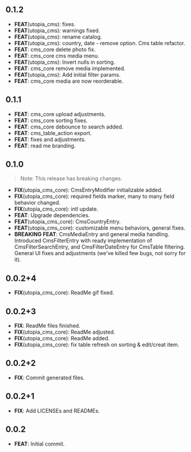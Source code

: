 ## 0.1.2

 - **FEAT**(utopia_cms): fixes.
 - **FEAT**(utopia_cms): warnings fixed.
 - **FEAT**(utopia_cms): rename catalog.
 - **FEAT**(utopia_cms): country, date - remove option. Cms table refactor.
 - **FEAT**: cms_core delete photo fix.
 - **FEAT**: cms_core cms media menu.
 - **FEAT**(utopia_cms): Invert nulls in sorting.
 - **FEAT**: cms_core remove media implemented.
 - **FEAT**(utopia_cms): Add initial filter params.
 - **FEAT**: cms_core media are now reorderable.

## 0.1.1

 - **FEAT**: cms_core upload adjustments.
 - **FEAT**: cms_core sorting fixes.
 - **FEAT**: cms_core debounce to search added.
 - **FEAT**: cms_table_action export.
 - **FEAT**: fixes and adjustments.
 - **FEAT**: read me branding.

## 0.1.0

> Note: This release has breaking changes.

 - **FIX**(utopia_cms_core): CmsEntryModifier initializable added.
 - **FIX**(utopia_cms_core): required fields marker, many to many field behavior changed.
 - **FIX**(utopia_cms_core): intl update.
 - **FEAT**: Upgrade dependencies.
 - **FEAT**(utopia_cms_core): CmsCountryEntry.
 - **FEAT**(utopia_cms_core): customizable menu behaviors, general fixes.
 - **BREAKING** **FEAT**: CmsMediaEntry and general media handling. Introduced CmsFilterEntry with ready implementation of CmsFilterSearchEntry, and CmsFilterDateEntry for CmsTable filtering. General UI fixes and adjustments (we've killed few bugs, not sorry for it).

## 0.0.2+4

 - **FIX**(utopia_cms_core): ReadMe gif fixed.

## 0.0.2+3

 - **FIX**: ReadMe files finished.
 - **FIX**(utopia_cms_core): ReadMe adjusted.
 - **FIX**(utopia_cms_core): ReadMe added.
 - **FIX**(utopia_cms_core): fix table refresh on sorting & edit/creat item.

## 0.0.2+2

 - **FIX**: Commit generated files.

## 0.0.2+1

 - **FIX**: Add LICENSEs and READMEs.

## 0.0.2

 - **FEAT**: Initial commit.

